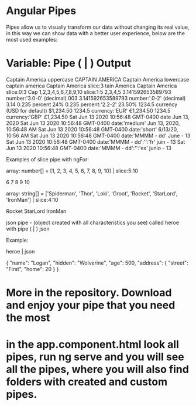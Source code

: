 # Angular Pipes

Pipes allow us to visually transform our data without changing its real value, in this way we can show data with a better user experience, below are the most used examples:

# Variable:                             Pipe ( | )                             Output

Captain America                         uppercase                           CAPTAIN AMERICA
Captain America                         lowercase                           captain america
Captain America                         slice:3                             tain America
Captain America                         slice:0:3                           Cap
1,2,3,4,5,6,7,8,9,10	                slice:1:5	                        2,3,4,5
3.141592653589793	                    number:'3.0-0' (decimal)	        003
3.141592653589793	                    number:'.0-2' (decimal)	            3.14
0.235	                                percent	                            24%
0.235	                                percent:'2.2-2'	                    23.50%
1234.5	                                currency (USD for default)	        $1,234.50
1234.5	                                currency:'EUR'	                    €1,234.50
1234.5	                                currency:'GBP'	                    £1,234.50
Sat Jun 13 2020 10:56:48 GMT-0400 	    date	                            Jun 13, 2020
Sat Jun 13 2020 10:56:48 GMT-0400	    date:'medium'	                    Jun 13, 2020, 10:56:48 AM
Sat Jun 13 2020 10:56:48 GMT-0400 	    date:'short'	                    6/13/20, 10:56 AM
Sat Jun 13 2020 10:56:48 GMT-0400 	    date:'MMMM - dd'	                June - 13
Sat Jun 13 2020 10:56:48 GMT-0400 	    date:'MMMM - dd':'':'fr'	        juin - 13
Sat Jun 13 2020 10:56:48 GMT-0400 	    date:'MMMM - dd':'':'es'	        junio - 13


Examples of slice pipe with ngFor:

array: number[] = [1, 2, 3, 4, 5, 6, 7, 8, 9, 10] | slice:5:10

6
7
8
9
10


array: string[] = ['Spiderman', 'Thor', 'Loki', 'Groot', 'Rocket', 'StarLord', 'IronMan'] | slice:4:10

Rocket
StarLord
IronMan


json pipe - (object created with all characteristics you see) called heroe with pipe ( | ) json

Example:

heroe | json


{
  "name": "Logan",
  "hidden": "Wolverine",
  "age": 500,
  "address": {
    "street": "First",
    "home": 20
    }
}


# More in the repository. Download and enjoy your pipe that you need the most

# in the app.component.html look all pipes, run ng serve and you will see all the pipes, where you will also find folders with created and custom pipes.